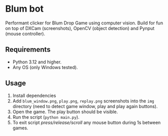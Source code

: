 # Blum bot

Performant clicker for Blum Drop Game using computer vision. Build for fun on top of DXCam (screenshots), OpenCV (object
detection) and Pynput (mouse controller).

## Requirements

- Python 3.12 and higher.
- Any OS (only Windows tested).

## Usage

1. Install dependencies
2. Add `blum_window.png`, `play.png`, `replay.png` screenshots into the `img` directory (need to detect game window,
   play and play again buttons).
3. Open the game. The play button should be visible.
4. Run the script (`python main.py`).
5. To exit script *press/release/scroll* any mouse button during 1s between games.
